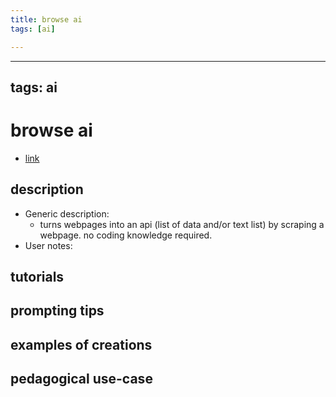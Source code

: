 ```yaml
---
title: browse ai
tags: [ai]

---
```


---
tags: ai 
---

# browse ai


* [link](https://www.browse.ai/)

## description
* Generic description: 
    * turns webpages into an api (list of data and/or text list) by scraping a webpage. no coding knowledge required. 
* User notes:

## tutorials

## prompting tips

## examples of creations 

## pedagogical use-case 

